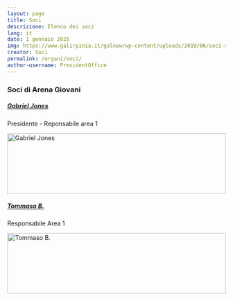 ```yaml
---
layout: page
title: Soci
descrizione: Elenco dei soci
lang: it
date: 1 gennaio 2025
img: https://www.galirpinia.it/galnew/wp-content/uploads/2019/06/soci-sito-1500x529-px.jpg
creator: Soci
permalink: /organi/soci/
author-username: PresidentOffice
---
```

<section id="soci" class="it-page-section mb-30" data-audio="">
    <h3 class="mb-3" id="competenze">Soci di Arena Giovani</h3>
    <div class="richtext-wrapper lora">
        <!-- Tutti i soci dell'associazione Arena Giovani -->
    </div>
    <div class="row">
        <div class="col-md-6 mb-1 mt-1">
            <div class="card no-after card-bg card-vertical-thumb bg-white bx-shadow-sm bx-border-light rounded">
                <div class="row g-0">
                    <div class="col-md-8">
                        <div class="card-body">
                            <h5 class="card-title fs-5 fw-semibold">
                                <a class="text-decoration-none" href="/persone/presidentoffice/">
                                    Gabriel Jones
                                </a>
                            </h5>
                            <div class="">
                                <p>Presidente - Reponsabile area 1</p>
                            </div>
                        </div>
                    </div>
                    <div class="col">
                        <img class="img-fluid float-end" style="width: 100%; height: 140px; object-fit: cover;" src="/assets/images/gabriel-jones.png" alt="Gabriel Jones">
                    </div>
                </div>
            </div>
        </div>
        <div class="col-md-6 mb-1 mt-1">
            <div class="card no-after card-bg card-vertical-thumb bg-white bx-shadow-sm bx-border-light rounded">
                <div class="row g-0">
                    <div class="col-md-8">
                        <div class="card-body">
                            <h5 class="card-title fs-5 fw-semibold">
                                <a class="text-decoration-none" href="/persone/tb/">
                                    Tommaso B.
                                </a>
                            </h5>
                            <div class="">
                                <p>Responsabile Area 1</p>
                            </div>
                        </div>
                    </div>
                    <div class="col">
                        <img class="img-fluid float-end" style="width: 100%; height: 140px; object-fit: cover;" src="/images/tommaso-b.png" alt="Tommaso B.">
                    </div>
                </div>
            </div>
        </div>
    </div>
</section>
